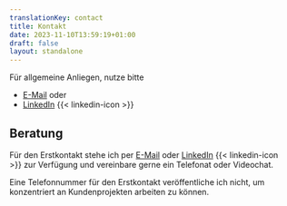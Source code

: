 ```yaml
---
translationKey: contact
title: Kontakt
date: 2023-11-10T13:59:19+01:00
draft: false
layout: standalone
---
```


Für allgemeine Anliegen, nutze bitte 
- [E-Mail](mailto:kontakt@dmalo.de) oder
- [LinkedIn](https://www.linkedin.com/in/dmalolepszy) {{< linkedin-icon >}}

## Beratung
Für den Erstkontakt stehe ich per [E-Mail](mailto:kontakt@dmalo.de) oder [LinkedIn](https://www.linkedin.com/in/dmalolepszy) {{< linkedin-icon >}}&nbsp;zur Verfügung und vereinbare gerne ein Telefonat oder Videochat.

Eine Telefonnummer für den Erstkontakt veröffentliche ich nicht, um konzentriert an Kundenprojekten arbeiten zu können.
